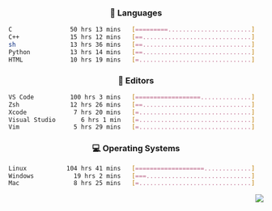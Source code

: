 <!--
<p align="center">
  <img height="50" src="https://cdn.simpleicons.org/c/81c8be" title="clang" alt="clang">
  <img height="50" src="https://cdn.simpleicons.org/c++/81c8be" title="cpp" alt="cpp">
  <img height="50" src="https://cdn.simpleicons.org/arm/81c8be" title="arm" alt="arm">
  <img height="50" src="https://cdn.simpleicons.org/stmicroelectronics/81c8be" title="stmicroelectronics" alt="stmicroelectronics">
  <img height="50" src="https://cdn.simpleicons.org/raspberrypi/81c8be" title="raspberrypi" alt="raspberrypi">
  <img height="50" src="https://cdn.simpleicons.org/cmake/81c8be" title="cmake" alt="cmake">
  <img height="50" src="https://cdn.simpleicons.org/gnubash/81c8be" title="gnubash" alt="gnubash">
</p>
-->

<!--START_SECTION:wakatime_gen-->
<div align="center">

### :hammer: Languages

```sh
C                50 hrs 13 mins   [=========.......................]    38.00%
C++              15 hrs 12 mins   [==..............................]    11.51%
sh               13 hrs 36 mins   [==..............................]    10.30%
Python           13 hrs 14 mins   [==..............................]    10.02%
HTML             10 hrs 19 mins   [=...............................]     7.81%
```

</div>

<div align="center">

### :floppy_disk: Editors

```sh
VS Code          100 hrs 3 mins   [==================..............]    75.71%
Zsh              12 hrs 26 mins   [==..............................]     9.41%
Xcode             7 hrs 20 mins   [=...............................]     5.55%
Visual Studio       6 hrs 1 min   [=...............................]     4.55%
Vim               5 hrs 29 mins   [=...............................]     4.16%
```

</div>

<div align="center">

### :computer: Operating Systems

```sh
Linux           104 hrs 41 mins   [===================.............]    79.22%
Windows           19 hrs 2 mins   [===.............................]    14.41%
Mac               8 hrs 25 mins   [=...............................]     6.37%
```

</div>


<!--END_SECTION:wakatime_gen-->

<div align="right">

[![](https://komarev.com/ghpvc/?username=luswdev&color=283044&style=for-the-badge&label=visiters)](https://github.com/luswdev)

</div>
